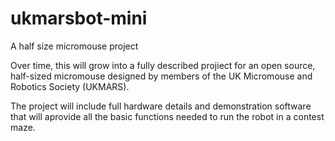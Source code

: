 # ukmarsbot-mini
A half size micromouse project

Over time, this will grow into a fully described projiect for an open source, half-sized micromouse designed by members of the UK Micromouse and Robotics Society (UKMARS).

The project will include full hardware details and demonstration software that will aprovide all the basic functions needed to run the robot in a contest maze.

